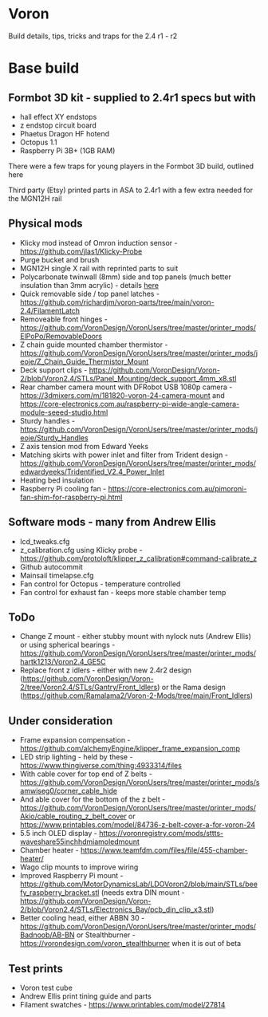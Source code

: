 # Voron
Build details, tips, tricks and traps for the 2.4 r1 - r2

# Base build
## Formbot 3D kit - supplied to 2.4r1 specs but with
- hall effect XY endstops
- z endstop circuit board
- Phaetus Dragon HF hotend
- Octopus 1.1
- Raspberry Pi 3B+ (1GB RAM)

There were a few traps for young players in the Formbot 3D build, outlined here
  
Third party (Etsy) printed parts in ASA to 2.4r1 with a few extra needed for the MGN12H rail
  
## Physical mods
- Klicky mod instead of Omron induction sensor - https://github.com/jlas1/Klicky-Probe
- Purge bucket and brush
- MGN12H single X rail with reprinted parts to suit
- Polycarbonate twinwall (8mm) side and top panels (much better insulation than 3mm acrylic) - details [here]( https://github.com/IconoclastXYZ/Voron/blob/main/articles/insulation.md)
- Quick removable side / top panel latches - https://github.com/richardjm/voron-parts/tree/main/voron-2.4/FilamentLatch
- Removeable front hinges - https://github.com/VoronDesign/VoronUsers/tree/master/printer_mods/ElPoPo/RemovableDoors
- Z chain guide mounted chamber thermistor - https://github.com/VoronDesign/VoronUsers/tree/master/printer_mods/jeoje/Z_Chain_Guide_Thermistor_Mount
- Deck support clips - https://github.com/VoronDesign/Voron-2/blob/Voron2.4/STLs/Panel_Mounting/deck_support_4mm_x8.stl
- Rear chamber camera mount with DFRobot USB 1080p camera - https://3dmixers.com/m/181820-voron-24-camera-mount and https://core-electronics.com.au/raspberry-pi-wide-angle-camera-module-seeed-studio.html
- Sturdy handles - https://github.com/VoronDesign/VoronUsers/tree/master/printer_mods/jeoje/Sturdy_Handles
- Z axis tension mod from Edward Yeeks
- Matching skirts with power inlet and filter from Trident design - https://github.com/VoronDesign/VoronUsers/tree/master/printer_mods/edwardyeeks/Tridentified_V2.4_Power_Inlet
- Heating bed insulation
- Raspberry Pi cooling fan - https://core-electronics.com.au/pimoroni-fan-shim-for-raspberry-pi.html
  
## Software mods - many from Andrew Ellis
- lcd_tweaks.cfg
- z_calibration.cfg using Klicky probe - https://github.com/protoloft/klipper_z_calibration#command-calibrate_z
- Github autocommit
- Mainsail timelapse.cfg
- Fan control for Octopus - temperature controlled
- Fan control for exhaust fan - keeps more stable chamber temp

## ToDo
- Change Z mount - either stubby mount with nylock nuts (Andrew Ellis) or using spherical bearings - https://github.com/VoronDesign/VoronUsers/tree/master/printer_mods/hartk1213/Voron2.4_GE5C
- Replace front z idlers - either with new 2.4r2 design (https://github.com/VoronDesign/Voron-2/tree/Voron2.4/STLs/Gantry/Front_Idlers) or the Rama design (https://github.com/Ramalama2/Voron-2-Mods/tree/main/Front_Idlers)
  
## Under consideration
- Frame expansion compensation - https://github.com/alchemyEngine/klipper_frame_expansion_comp
- LED strip lighting - held by these - https://www.thingiverse.com/thing:4933314/files
- With cable cover for top end of Z belts - https://github.com/VoronDesign/VoronUsers/tree/master/printer_mods/samwiseg0/corner_cable_hide
- And able cover for the bottom of the z belt - https://github.com/VoronDesign/VoronUsers/tree/master/printer_mods/Akio/cable_routing_z_belt_cover or https://www.printables.com/model/84736-z-belt-cover-a-for-voron-24
- 5.5 inch OLED display - https://voronregistry.com/mods/sttts-waveshare55inchhdmiamoledmount
- Chamber heater - https://www.teamfdm.com/files/file/455-chamber-heater/
- Wago clip mounts to improve wiring
- Improved Raspberry Pi mount - https://github.com/MotorDynamicsLab/LDOVoron2/blob/main/STLs/beefy_raspberry_bracket.stl (needs extra DIN mount - https://github.com/VoronDesign/Voron-2/blob/Voron2.4/STLs/Electronics_Bay/pcb_din_clip_x3.stl)
- Better cooling head, either ABBN 30 - https://github.com/VoronDesign/VoronUsers/tree/master/printer_mods/Badnoob/AB-BN or Stealthburner - https://vorondesign.com/voron_stealthburner when it is out of beta
  
## Test prints
- Voron test cube
- Andrew Ellis print tining guide and parts
- Filament swatches - https://www.printables.com/model/27814


  
  
  
  
  
